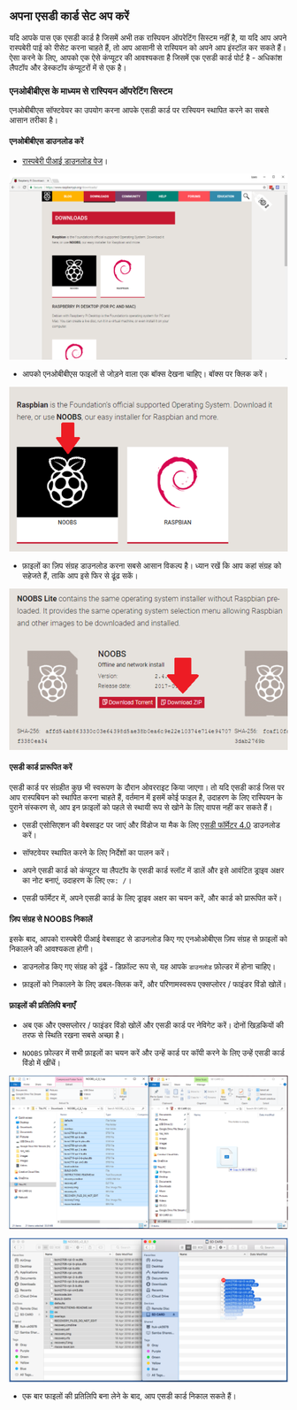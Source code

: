 ## अपना एसडी कार्ड सेट अप करें

यदि आपके पास एक एसडी कार्ड है जिसमें अभी तक रास्पियन ऑपरेटिंग सिस्टम नहीं है, या यदि आप अपने रास्पबेरी पाई को रीसेट करना चाहते हैं, तो आप आसानी से रास्पियन को अपने आप इंस्टॉल कर सकते हैं। ऐसा करने के लिए, आपको एक ऐसे कंप्यूटर की आवश्यकता है जिसमें एक एसडी कार्ड पोर्ट है - अधिकांश लैपटॉप और डेस्कटॉप कंप्यूटरों में से एक है।

### एनओबीबीएस के माध्यम से रास्पियन ऑपरेटिंग सिस्टम

एनओबीबीएस सॉफ्टवेयर का उपयोग करना आपके एसडी कार्ड पर रास्पियन स्थापित करने का सबसे आसान तरीका है।

#### एनओबीबीएस डाउनलोड करें

+ [रास्पबेरी पीआई डाउनलोड पेज](https://www.raspberrypi.org/downloads)।

![डाउनलोड पेज](images/downloads-page.png)

+ आपको एनओबीबीएस फाइलों से जोड़ने वाला एक बॉक्स देखना चाहिए। बॉक्स पर क्लिक करें।

![एनओबीबीएस पर क्लिक करें](images/click-noobs.png)

+ फ़ाइलों का ज़िप संग्रह डाउनलोड करना सबसे आसान विकल्प है। ध्यान रखें कि आप कहां संग्रह को सहेजते हैं, ताकि आप इसे फिर से ढूंढ सकें।

![ज़िप डाउनलोड करें](images/download-zip.png)

#### एसडी कार्ड प्रारूपित करें

एसडी कार्ड पर संग्रहीत कुछ भी स्वरूपण के दौरान ओवरराइट किया जाएगा। तो यदि एसडी कार्ड जिस पर आप रास्पबियन को स्थापित करना चाहते हैं, वर्तमान में इसमें कोई फाइल है, उदाहरण के लिए रास्पियन के पुराने संस्करण से, आप इन फ़ाइलों को पहले से स्थायी रूप से खोने के लिए वापस नहीं कर सकते हैं।

+ एसडी एसोसिएशन की वेबसाइट पर जाएं और विंडोज या मैक के लिए [एसडी फॉर्मेटर 4.0](https://www.sdcard.org/downloads/formatter_4/index.html) डाउनलोड करें।

+ सॉफ्टवेयर स्थापित करने के लिए निर्देशों का पालन करें।

+ अपने एसडी कार्ड को कंप्यूटर या लैपटॉप के एसडी कार्ड स्लॉट में डालें और इसे आवंटित ड्राइव अक्षर का नोट बनाएं, उदाहरण के लिए `एफ: /`।

+ एसडी फॉर्मेटर में, अपने एसडी कार्ड के लिए ड्राइव अक्षर का चयन करें, और कार्ड को प्रारूपित करें।

#### ज़िप संग्रह से NOOBS निकालें

इसके बाद, आपको रास्पबेरी पीआई वेबसाइट से डाउनलोड किए गए एनओओबीएस ज़िप संग्रह से फ़ाइलों को निकालने की आवश्यकता होगी।

+ डाउनलोड किए गए संग्रह को ढूंढें - डिफ़ॉल्ट रूप से, यह आपके `डाउनलोड` फ़ोल्डर में होना चाहिए।

+ फ़ाइलों को निकालने के लिए डबल-क्लिक करें, और परिणामस्वरूप एक्सप्लोरर / फाइंडर विंडो खोलें।

#### फ़ाइलों की प्रतिलिपि बनाएँ

+ अब एक और एक्सप्लोरर / फाइंडर विंडो खोलें और एसडी कार्ड पर नेविगेट करें। दोनों खिड़कियों की तरफ से स्थिति रखना सबसे अच्छा है।

+ `NOOBS` फ़ोल्डर में सभी फ़ाइलों का चयन करें और उन्हें कार्ड पर कॉपी करने के लिए उन्हें एसडी कार्ड विंडो में खींचें।

![विंडोज़ कॉपी](images/copy3.png)

![मैक कॉपी](images/macos_copy.png)

+ एक बार फाइलों की प्रतिलिपि बना लेने के बाद, आप एसडी कार्ड निकाल सकते हैं।